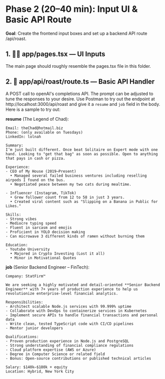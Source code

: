 # Phase 2 (20–40 min): Input UI & Basic API Route
**Goal**: Create the frontend input boxes and set up a backend API route /api/roast.

## 1. 🧑‍🎨 app/pages.tsx — UI Inputs
The main page should roughly resemble the pages.tsx file in this folder.

## 2. 🧠 app/api/roast/route.ts — Basic API Handler
A POST call to openAI's completions API. The prompt can be adjusted to tune the responses to your desire. Use Postman to try out the endpoint at http://localhost:3000/api/roast and give it a ```resume``` and ```job``` field in the body. Here is a sample to try out:

**resume** (The Legend of Chad):
```Name: Chad Thunderbyte  
Email: theChad@hotmail.biz  
Phone: (only available on Tuesdays)  
LinkedIn: lolnah  

Summary:  
I’m just built different. Once beat Solitaire on Expert mode with one hand. Looking to "get that bag" as soon as possible. Open to anything that pays in cash or pizza.

Experience:  
- CEO of My House (2019–Present)  
  • Managed several failed business ventures including reselling airpods I found on the bus.  
  • Negotiated peace between my two cats during mealtime.  

- Influencer (Instagram, TikTok)  
  • Grew follower count from 12 to 58 in just 3 years.  
  • Created viral content such as "Slipping on a Banana in Public for Likes."  

Skills:  
- Strong vibes  
- Mediocre typing speed  
- Fluent in sarcasm and emojis  
- Proficient in YOLO decision making  
- Can microwave 3 different kinds of ramen without burning them

Education:  
- Youtube University  
  • Majored in Crypto Investing (Lost it all)  
  • Minor in Motivational Quotes
```

**job** (Senior Backend Engineer – FinTech):
```
Company: StatFirm™

We are seeking a highly motivated and detail-oriented **Senior Backend Engineer** with 7+ years of production experience to help us revolutionize enterprise-level financial analytics.

Responsibilities:
- Architect scalable Node.js services with 99.999% uptime
- Collaborate with DevOps to containerize services in Kubernetes
- Implement secure APIs to handle financial transactions and personal data
- Write clean, tested TypeScript code with CI/CD pipelines
- Mentor junior developers

Qualifications:
- Proven production experience in Node.js and PostgreSQL
- Strong understanding of financial compliance regulations
- Cloud platform expertise (AWS or Azure)
- Degree in Computer Science or related field
- Bonus: Open-source contributions or published technical articles

Salary: $140k–$180k + equity  
Location: Hybrid, New York City
```